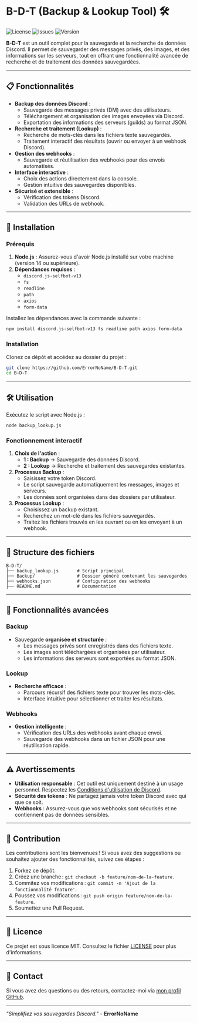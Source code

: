 # B-D-T (Backup & Lookup Tool) 🛠️

![License](https://img.shields.io/github/license/ErrorNoName/B-D-T?style=flat-square)
![Issues](https://img.shields.io/github/issues/ErrorNoName/B-D-T?style=flat-square)
![Version](https://img.shields.io/github/package-json/v/ErrorNoName/B-D-T?style=flat-square)

**B-D-T** est un outil complet pour la sauvegarde et la recherche de données Discord. Il permet de sauvegarder des messages privés, des images, et des informations sur les serveurs, tout en offrant une fonctionnalité avancée de recherche et de traitement des données sauvegardées.

---

## 📋 Fonctionnalités

- **Backup des données Discord** :
  - Sauvegarde des messages privés (DM) avec des utilisateurs.
  - Téléchargement et organisation des images envoyées via Discord.
  - Exportation des informations des serveurs (guilds) au format JSON.
- **Recherche et traitement (Lookup)** :
  - Recherche de mots-clés dans les fichiers texte sauvegardés.
  - Traitement interactif des résultats (ouvrir ou envoyer à un webhook Discord).
- **Gestion des webhooks** :
  - Sauvegarde et réutilisation des webhooks pour des envois automatisés.
- **Interface interactive** :
  - Choix des actions directement dans la console.
  - Gestion intuitive des sauvegardes disponibles.
- **Sécurisé et extensible** :
  - Vérification des tokens Discord.
  - Validation des URLs de webhook.

---

## 🚀 Installation

### Prérequis

1. **Node.js** : Assurez-vous d'avoir Node.js installé sur votre machine (version 14 ou supérieure).
2. **Dépendances requises** :
   - `discord.js-selfbot-v13`
   - `fs`
   - `readline`
   - `path`
   - `axios`
   - `form-data`

Installez les dépendances avec la commande suivante :

```bash
npm install discord.js-selfbot-v13 fs readline path axios form-data
```

### Installation

Clonez ce dépôt et accédez au dossier du projet :

```bash
git clone https://github.com/ErrorNoName/B-D-T.git
cd B-D-T
```

---

## 🛠️ Utilisation

Exécutez le script avec Node.js :

```bash
node backup_lookup.js
```

### Fonctionnement interactif

1. **Choix de l'action** :
   - **1 : Backup** → Sauvegarde des données Discord.
   - **2 : Lookup** → Recherche et traitement des sauvegardes existantes.
2. **Processus Backup** :
   - Saisissez votre token Discord.
   - Le script sauvegarde automatiquement les messages, images et serveurs.
   - Les données sont organisées dans des dossiers par utilisateur.
3. **Processus Lookup** :
   - Choisissez un backup existant.
   - Recherchez un mot-clé dans les fichiers sauvegardés.
   - Traitez les fichiers trouvés en les ouvrant ou en les envoyant à un webhook.

---

## 📂 Structure des fichiers

```
B-D-T/
├── backup_lookup.js       # Script principal
├── Backup/                # Dossier généré contenant les sauvegardes
├── webhooks.json          # Configuration des webhooks
├── README.md              # Documentation
```

---

## 🌟 Fonctionnalités avancées

### Backup
- Sauvegarde **organisée et structurée** :
  - Les messages privés sont enregistrés dans des fichiers texte.
  - Les images sont téléchargées et organisées par utilisateur.
  - Les informations des serveurs sont exportées au format JSON.

### Lookup
- **Recherche efficace** :
  - Parcours récursif des fichiers texte pour trouver les mots-clés.
  - Interface intuitive pour sélectionner et traiter les résultats.

### Webhooks
- **Gestion intelligente** :
  - Vérification des URLs des webhooks avant chaque envoi.
  - Sauvegarde des webhooks dans un fichier JSON pour une réutilisation rapide.

---

## ⚠️ Avertissements

- **Utilisation responsable** : Cet outil est uniquement destiné à un usage personnel. Respectez les [Conditions d'utilisation de Discord](https://discord.com/terms).
- **Sécurité des tokens** : Ne partagez jamais votre token Discord avec qui que ce soit.
- **Webhooks** : Assurez-vous que vos webhooks sont sécurisés et ne contiennent pas de données sensibles.

---

## 🤝 Contribution

Les contributions sont les bienvenues ! Si vous avez des suggestions ou souhaitez ajouter des fonctionnalités, suivez ces étapes :

1. Forkez ce dépôt.
2. Créez une branche : `git checkout -b feature/nom-de-la-feature`.
3. Commitez vos modifications : `git commit -m 'Ajout de la fonctionnalité feature'`.
4. Poussez vos modifications : `git push origin feature/nom-de-la-feature`.
5. Soumettez une Pull Request.

---

## 📜 Licence

Ce projet est sous licence MIT. Consultez le fichier [LICENSE](https://github.com/ErrorNoName/B-D-T/blob/main/LICENSE) pour plus d'informations.

---

## 📧 Contact

Si vous avez des questions ou des retours, contactez-moi via [mon profil GitHub](https://github.com/ErrorNoName).

---

_"Simplifiez vos sauvegardes Discord."_ - **ErrorNoName**
